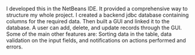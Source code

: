 I developed this in the NetBeans IDE. It provided a comprehensive way to structure my whole project. 
I created a backend jdbc database containing columns for the required data. Then built a GUI and linked it to the database.
A user can add, delete, and update records through the GUI. Some of the main other features are: 
Sorting data in the table, data validation on the input fields, and notifications on actions performed and errors.
